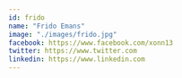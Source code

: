```yaml
---
id: frido
name: "Frido Emans"
image: "./images/frido.jpg"
facebook: https://www.facebook.com/xonn13
twitter: https://www.twitter.com
linkedin: https://www.linkedin.com
---
```

